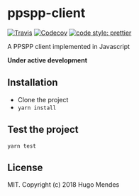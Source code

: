 # ppspp-client

[![Travis](https://img.shields.io/travis/hugomarisco/ppspp-tv.svg)](https://travis-ci.org/hugomarisco/ppspp-protocol)
[![Codecov](https://img.shields.io/codecov/c/github/hugomarisco/ppspp-tv.svg)](https://codecov.io/gh/hugomarisco/ppspp-protocol)
[![code style: prettier](https://img.shields.io/badge/code_style-prettier-ff69b4.svg)](https://github.com/prettier/prettier)

A PPSPP client implemented in Javascript

**Under active development**

## Installation

- Clone the project
- `yarn install`

## Test the project

`yarn test`

## License

MIT. Copyright (c) 2018 Hugo Mendes
